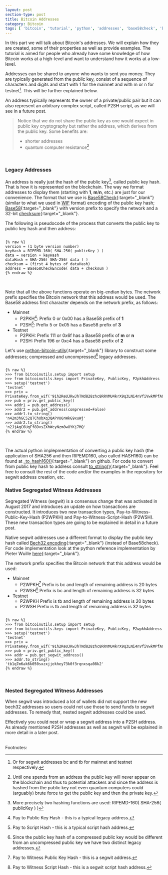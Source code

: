 ```yaml
---
layout: post
section-type: post
title: Bitcoin Addresses
category: Bitcoin
tags: [ 'bitcoin', 'tutorial', 'python', 'addresses', 'base58check', 'bech32' ]
---
```



In this part we will talk about Bitcoin's addresses. We will explain how they are created, some of their properties as well as provide examples. The tutorial is aimed for people who already have some knowledge of how Bitcoin works at a high-level and want to understand how it works at a low-level.

Addresses can be shared to anyone who wants to sent you money. They are typically generated from the public key, consist of a sequence of characters and digits and start with 1 for the mainnet and with m or n for testnet[^1]. This will be further explained below.

An address typically represents the owner of a private/public pair but it can also represent an arbitrary complex script, called P2SH script, as we will see in a future post. 

> Notice that we do not share the public key as one would expect in public key cryptography but rather the address, which derives from the public key. Some benefits are:
> * shorter addresses
> * quantum computer resistance[^2]

<br/>

### Legacy Addresses

An address is really just the hash of the public key[^3], called public key hash. That is how it is represented on the blockchain. The way we format addresses to display them (starting with **1**, **m**/**n**, etc.) are just for our convenience. The format that we use is [Base58Check](https://en.bitcoin.it/wiki/Base58Check_encoding){:target="_blank"} (similar to what we used in [WIF](/bitcoin/2020/03/16/bitcoin-private-keys.html) format) encoding of the public key hash; [Base58](https://en.wikipedia.org/wiki/Base58){:target="_blank"} with version prefix to specify the network and a 32-bit [checksum](https://en.wikipedia.org/wiki/Checksum){:target="_blank"}.

The following is pseudocode of the process that converts the public key to public key hash and then address:

<pre><code data-trim class="bash">
{% raw %}
version = (1 byte version number)
keyHash = RIPEMD-160( SHA-256( publicKey ) )
data = version + keyHash
dataHash = SHA-256( SHA-256( data ) )
checksum = (first 4 bytes of dataHash)
address = Base58CheckEncode( data + checksum )
{% endraw %}
</code></pre>
<br/> 

Note that all the above functions operate on big-endian bytes. The network prefix specifies the Bitcoin network that this address would be used. The Base58 address first character depends on the network prefix, as follows:

* Mainnet
  * P2PKH[^4]: Prefix 0 or 0x00 has a Base58 prefix of **1**
  * P2SH[^5]: Prefix 5 or 0x05 has a Base58 prefix of **3**
* Testnet
  * P2PKH: Prefix 111 or 0x6f has a Base58 prefix of **m** or **n**
  * P2SH: Prefix 196 or 0xc4 has a Base58 prefix of **2**


Let's use [python-bitcoin-utils](https://github.com/karask/python-bitcoin-utils){:target="_blank"} library to construct some addresses; compressed and uncompressed[^6] legacy addresses.

<pre><code data-trim class="python">
{% raw %}
>>> from bitcoinutils.setup import setup
>>> from bitcoinutils.keys import PrivateKey, PublicKey, P2pkhAddress
>>> setup('testnet')
'testnet' 
>>> priv = PrivateKey.from_wif('91h2ReUJRwJhTNd828zhc8RRVMU4krX9q3LNi4nVfiVwkMPfA9p')
>>> pub = priv.get_public_key()  
>>> addr1 = pub.get_address()
>>> addr2 = pub.get_address(compressed=False)
>>> addr1.to_string()
'n42m3hGC52QTChUbXq3QAPVU6nWkG9xuWj' 
>>> addr2.to_string() 
'n2JjAgC6UqFf8DvsZXhWcyNzm8w8YKj7MQ'
{% endraw %}
</code></pre>
<br/> 

The actual python implepmentation of converting a public key hash (the application of SHA256 and then RIPEMD160, also called HASH160) can be found at [\_to\_hash160()](https://github.com/karask/python-bitcoin-utils/blob/52b7d906f2db8ec4ed4945a04b7e4da2d1db369c/bitcoinutils/keys.py#L589-L597){:target="_blank"} on github. For code to convert from public key hash to address consult [to\_string()](https://github.com/karask/python-bitcoin-utils/blob/52b7d906f2db8ec4ed4945a04b7e4da2d1db369c/bitcoinutils/keys.py#L802-L824){:target="_blank"}. Feel free to consult the rest of the code and/or the examples in the repository for segwit address creation, etc.

### Native Segregated Witness Addresses

Segregated Witness (segwit) is a consensus change that was activated in August 2017 and introduces an update on how transactions are constructed. It introduces two new transaction types, Pay-to-Witness-Public-Key-Hash (P2WPKH) and Pay-to-Witness-Script-Hash (P2WSH). These new transaction types are going to be explained in detail in a future post.

Native segwit addresses use a different format to display the public key hash called [Bech32 encoding](https://github.com/bitcoin/bips/blob/master/bip-0173.mediawiki){:target="_blank"} (instead of Base58check). For code implementation look at the python reference implementation by Pieter Wuille [here](https://github.com/karask/python-bitcoin-utils/blob/52b7d906f2db8ec4ed4945a04b7e4da2d1db369c/bitcoinutils/bech32.py){:target="_blank"}.

The network prefix specifies the Bitcoin network that this address would be used:

* Mainnet
  * P2WPKH[^7] Prefix is bc and length of remaining address is 20 bytes
  * P2WSH[^8] Prefix is bc and length of remaining address is 32 bytes
* Testnet
  * P2WPKH Prefix is tb and length of remaining address is 20 bytes
  * P2WSH Prefix is tb and length of remaining address is 32 bytes

<pre><code data-trim class="python">
{% raw %}
>>> from bitcoinutils.setup import setup
>>> from bitcoinutils.keys import PrivateKey, PublicKey, P2wpkhAddress
>>> setup('testnet')
'testnet' 
>>> priv = PrivateKey.from_wif('91h2ReUJRwJhTNd828zhc8RRVMU4krX9q3LNi4nVfiVwkMPfA9p')
>>> pub = priv.get_public_key()  
>>> addr = pub.get_segwit_address()
>>> addr.to_string() 
'tb1q7m6ak6k050sxzxjjekhey73k0f3rqnxsqa08k2'
{% endraw %}
</code></pre>
<br/> 

### Nested Segregated Witness Addresses

When segwit was introduced a lot of wallets did not support the new bech32 addresses so users could not use those to send funds to segwit addresses. To remedy that, nested segwit addresses could be used.

Effectively you could nest or wrap a segwit address into a P2SH address. As already mentioned P2SH addresses as well as segwit will be explained in more detail in a later post.



<br/>
Footnotes:

[^1]: Or for segwit addresses bc and tb for mainnet and testnet respectively.
[^2]: Until one spends from an address the public key will never appear on the blockchain and thus to potential attackers and since the address is hashed from the public key not even quantum computers could (arguably) brute force to get the public key and then the private key.
[^3]: More precisely two hashing functions are used: RIPEMD-160( SHA-256( publicKey ) )
[^4]: Pay to Public Key Hash - this is a typical legacy address.
[^5]: Pay to Script Hash - this is a typical script hash address.
[^6]: Since the public key hash of a compressed public key would be different from an uncompressed public key we have two distinct legacy addresses.
[^7]: Pay to Witness Public Key Hash - this is a segwit address.
[^8]: Pay to Witness Script Hash - this is a segwit script hash address.
